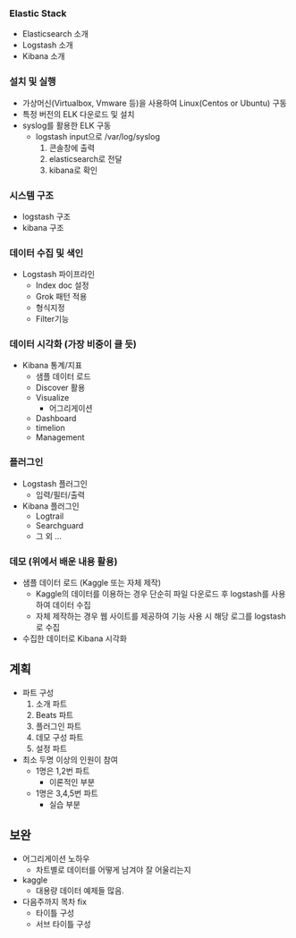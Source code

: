 ### Elastic Stack

* Elasticsearch 소개
* Logstash 소개
* Kibana 소개




### 설치 및 실행

* 가상머신(Virtualbox, Vmware 등)을 사용하여 Linux(Centos or Ubuntu) 구동
* 특정 버전의 ELK 다운로드 및 설치
* syslog를 활용한 ELK 구동 
  * logstash input으로 /var/log/syslog
    1. 콘솔창에 출력
    2. elasticsearch로 전달
    3. kibana로 확인




### 시스템 구조

* logstash 구조
* kibana 구조




### 데이터 수집 및 색인

* Logstash 파이프라인
  * Index doc 설정
  * Grok 패턴 적용
  * 형식지정
  * Filter기능




### 데이터 시각화 (가장 비중이 클 듯)

* Kibana 통계/지표
  * 샘플 데이터 로드
  * Discover 활용
  * Visualize
    * 어그리게이션
  * Dashboard
  * timelion
  * Management




### 플러그인

* Logstash 플러그인
  * 입력/필터/출력
* Kibana 플러그인
  * Logtrail
  * Searchguard
  * 그 외 ...




### 데모 (위에서 배운 내용 활용)

* 샘플 데이터 로드 (Kaggle 또는 자체 제작)
  * Kaggle의 데이터를 이용하는 경우 단순히 파일 다운로드 후 logstash를 사용하여 데이터 수집
  * 자체 제작하는 경우 웹 사이트를 제공하여 기능 사용 시 해당 로그를 logstash로 수집
* 수집한 데이터로 Kibana 시각화






## 계획

* 파트 구성
  1. 소개 파트
  2. Beats 파트
  3. 플러그인 파트
  4. 데모 구성 파트
  5. 설정 파트
* 최소 두명 이상의 인원이 참여
  * 1명은 1,2번 파트
    * 이론적인 부분
  * 1명은 3,4,5번 파트
    * 실습 부분





## 보완

* 어그리게이션 노하우
  * 차트별로 데이터를 어떻게 남겨야 잘 어울리는지
* kaggle
  * 대용량 데이터 예제들 많음.
* 다음주까지 목차 fix
  * 타이틀 구성
  * 서브 타이틀 구성

